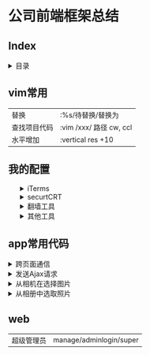 <h1>公司前端框架总结</h1>

<h2>Index</h2>
<details>
    <summary>目录</summary>
    <ul>
        <li><a href="#vim">vim常用命令</a></li>
        <li><a href="#myConfig">我的配置</a></li>
        <li><a href="#app">app</a></li>
        <li><a href='#web'>web</a></li>
        <li>backend</li>
        <li>数据库</li>
    </ul>
</details>

<h2 id='vim'>vim常用</h2>

<table>
    <tr>
        <td>替换</td>
        <td>:%s/待替换/替换为</td>
    </tr>
    <tr>
        <td>查找项目代码</td>
        <td>:vim /xxx/ 路径 cw, ccl</td>
    </tr>
    <tr>
        <td>水平增加</td>
        <td>:vertical res +10</td>
    </tr>
</table>
<h2 id='myConfig'>我的配置</h2>
<ul>
    <details>
        <summary>iTerms</summary>
        <ul>
            <li>官网下载iTerms</li>
            <li>安装node, git</li>
            <li>npm install  youdao/http-server/livereload </li>
            <li> 设置透明(Perference-Profiles-Window-Transparency)</li>
            <li>设置全屏依然半透明(Perference-General-Native full screen windows)</li>
    </details>
    <details>
        <summary>securtCRT</summary>
        <ul>
            <li>下载(securtCRT 史蒂芬周的博客)</li>
            <li>
                连接服务器
                <div>
                    <img src="./img/svn.png" alt="" width=400 height: 300>
                </div>
            </li>
            <li>
                我的习惯
                <pre>
                    curl -L  z.sh 到 ~/z.sh
                    curl -L bashrc.sh为 ~/.bashrc
                    curl -L vimrc ~/.vimrc
                </pre>
            </li>
        </ul>
    </details>
    <details>
        <summary>翻墙工具</summary>
        <ul>
            <li>蓝灯: https://github.com/getlantern/lantern</li>
            <li>shadowsocks: https://portal.shadowsocks.com/clientarea.php?language=chinese</li>
        </ul>
    </details>
    <details>
        <summary>其他工具</summary>
        <ul>
            <li>paste(关键词: xclient paste mac)</li>
            <li>搜狗输入法(设置 中英文都用英文标点)</li>
            <li>xsope(关键词: xclient xcope mac)</li>
        </ul>
    </details>
</ul>

<h2 id="app">app常用代码</h2>

<details>
  <summary>跨页面通信</summary>
  <p>使用这个方法之前,这两个页面需已经用openWin方法打开了</p>
  <pre>
    // 写在当前页面
    var arg = {
      type: 'refresh',
    }
    var jsFun = 'init(' + JSON.stringify(arg) + ')';
    api.execScript({
      name: 'xxx',
      script: jsFun
    })

    // 写在接受信息的页面, 这些一般写在init里面
    var arg = arguments[0] ? arguments[0] : '';
    if (arg) {
      switch (arg.type) {
        case 'refresh':
          // ....
          break;
      }
    }
  </pre>
</details>

<details>
  <summary>发送Ajax请求</summary>
  <pre>
    self.errors = ko.validation.group([])
    self.isValid = ko.computed(function() {
        return self.errors().length === 0;
    })

    self.setUser = function() {
        if (!self.isValid()) {
            api.toast({
                msg: self.errors()[0],
                location: 'middle'
            });
            return false;
        }

        var modelData = {}

        if (self.qq.hasChanges()) {
            modelData.qq = self.qq();
        }

        if ($.fn.isEmpty(modelData)) {
            api.toast({
                msg: '没有进行任何修改',
                location: 'middle'
            });
            return false;
        }

        $('.spinner').show();
        api.ajax({
            url: webhost + '/app/user/setpost',
            method: 'post',
            headers: {
                "user-agent": navigator.userAgent,
                "Cookie": 'PHPSESSID=' + $api.getStorage('PHPSESSID'),
                "X-Requested-With": 'XMLHttpRequest'
            },
            data: {
                body: JSON.stringify(modelData)
            }
        }, function(ret, err) {
            if (ret) {
                switch (ret.code) {
                    case 1:
                        self.commit();
                        self.beginEdit();
                        api.toast({
                            msg: '保存修改成功!',
                            location: 'middle'
                        });

                        break;
                    case 911:
                        api.openWin({
                            name: 'login',
                            url: 'widget://html/login.html'
                        });
                        break;
                    case 2003:
                        api.toast({
                            msg: ret.message,
                            location: 'middle'
                        });
                        break;
                    default:
                        api.toast({
                            msg: '保存修改失败!',
                            location: 'middle'
                        });
                }
            } else {
                api.toast({
                    msg: err.msg,
                    location: 'middle'
                });
            }
            $('.spinner').hide();
        });
    }
  </pre>
</details>

<details>
  <summary>从相机在选择图片</summary>
  <pre>
    <!--
    /* html * /
    <div class="ui-actionsheet" id="choose">
        <div class="ui-actionsheet-cnt">
            <button tapmode data-bind="click: cameraClick.bind($data, 180, 180)">拍照</button>
            <button tapmode data-bind="click: albumClick.bind($data, 180, 180)">从手机相册选择</button>
            <button tapmode data-bind="click: cancelChooseClick">取消</button>
        </div>
    </div>
    -->
    /* js * /
    self.cameraClick = function() {
        $('#choose').removeClass('show');
        api.getPicture({
            sourceType: 'camera',
            mediaValue: 'pic',
            destinationType: 'url',
            quality: 100
        }, function(ret, err) {
            if (ret.data == '') {
                return false;
            }
            if (ret) {
                qcloudCos.initCOSClient({
                    appId: jsParam.appId,
                    region: jsParam.region,
                });
                api.showProgress({
                    style: 'default',
                    animationType: 'fade',
                    title: '图片上传',
                    modal: false
                });
                var cosPath = 'company/' + (new Date()).valueOf()
                qcloudCos.putObject({
                    bucket: jsParam.bucket,
                    cosPath: cosPath,
                    localPath: ret.data,
                    insertOnly: "1",
                    sign: jsParam.upToken
                }, function(res) {
                    if (res.type == 'onProgress') {
                        var progress = (res.currentSize / res.totalSize * 100).toFixed(0) + '%';
                    } else if (res.type == 'onComplete') {
                        self.headimgurl(cosPath);
                        api.hideProgress();
                    }
                });
            } else {
                api.toast({
                    msg: '用户取消拍照',
                    location: 'middle'
                });
            }
        });
    }
  </pre>
</details>

<details>
  <summary>从相册中选取照片</summary>
  <pre>
    /* html同上 */
    /* js */
      self.albumClick = function() {
        $('#choose').removeClass('show');
        var w = arguments[0] ? arguments[0] : '';
        var h = arguments[1] ? arguments[1] : '';
        api.getPicture({}, function(ret, err) {
            if (ret) {
                qcloudCos.initCOSClient({
                    appId: jsParam.appId,
                    region: jsParam.region,
                });
                api.showProgress({
                    style: 'default',
                    animationType: 'fade',
                    title: '图片上传',
                    modal: false
                });
                var cosPath = 'company/' + (new Date()).valueOf()
                qcloudCos.putObject({
                    bucket: jsParam.bucket,
                    cosPath: cosPath,
                    localPath: ret.data,
                    insertOnly: "1",
                    sign: jsParam.upToken
                }, function(res) {
                    if (res.type == 'onProgress') {
                        var progress = (res.currentSize / res.totalSize * 100).toFixed(0) + '%';
                    } else if (res.type == 'onComplete') {
                        self.headimgurl(cosPath);
                        api.hideProgress();
                        self.setUser();
                    }
                });
            } else {
                api.toast({
                    msg: '打开相册失败, 请重试!',
                    location: 'middle'
                });
            }
        });
    }
  </pre>
</details>

<h2 id="web">web</h2>

<table>
    <tr>
        <td>超级管理员</td>
        <td>manage/adminlogin/super</td>
    </tr>
</table>
